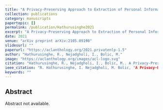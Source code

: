 ```yaml
---
title: "A Privacy-Preserving Approach to Extraction of Personal Information through Automatic Annotation and Federated Learning"
collection: publications
category: manuscripts
papertopic: []
permalink: /publication/Hathurusinghe2021
excerpt: "A Privacy-Preserving Approach to Extraction of Personal Information through Automatic Annotation and Federated Learning published in arXiv preprint arXiv:2105.09198."
date: 2021
venue: "arXiv preprint arXiv:2105.09198"
slidesurl: ""
paperurl: "https://aclanthology.org/2021.privatenlp-1.5"
author: "Hathurusinghe, R., Nejadgholi, I., Bolic, M."
image: "https://aclanthology.org/images/acl-logo.svg"
citation: "Hathurusinghe, R., Nejadgholi, I., Bolic, M.. A Privacy-Preserving Approach to Extraction of Personal Information through Automatic Annotation and Federated Learning. arXiv preprint arXiv:2105.09198, 2021."
ieee_citation: "R. Hathurusinghe, I. Nejadgholi, M. Bolic, "A Privacy-Preserving Approach to Extraction of Personal Information through Automatic Annotation and Federated Learning," arXiv preprint arXiv:2105.09198, 2021."
keywords: ""
---
```


## Abstract

Abstract not available.
